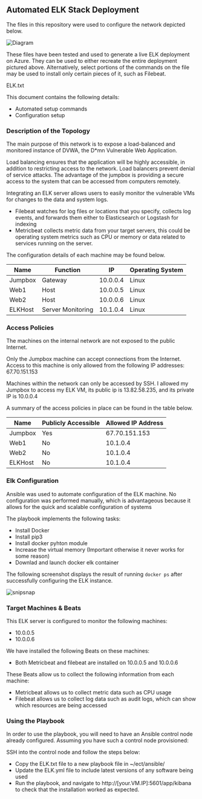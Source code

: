 ## Automated ELK Stack Deployment

The files in this repository were used to configure the network depicted below.

![Diagram](https://user-images.githubusercontent.com/91547914/135736631-e509939a-4f0c-403d-a2ea-599f3fcf8290.png)

These files have been tested and used to generate a live ELK deployment on Azure. They can be used to either recreate the entire deployment pictured above. Alternatively, select portions of the commands on the file may be used to install only certain pieces of it, such as Filebeat.

ELK.txt

This document contains the following details:
- Automated setup commands
- Configuration setup


### Description of the Topology

The main purpose of this network is to expose a load-balanced and monitored instance of DVWA, the D*mn Vulnerable Web Application.

Load balancing ensures that the application will be highly accessible, in addition to restricting access to the network.
Load balancers prevent denial of service attacks. The advantage of the jumpbox is providing a secure access to the system that can be accessed
from computers remotely.

Integrating an ELK server allows users to easily monitor the vulnerable VMs for changes to the data and system logs.
- Filebeat watches for log files or locations that you specify, collects log events, and forwards them either to Elasticsearch or Logstash for indexing
- Metricbeat collects metric data from your target servers, this could be operating system metrics such as CPU or memory or data related to services running on the server.

The configuration details of each machine may be found below.

| Name    | Function          | IP       | Operating System |
|---------|-------------------|----------|------------------|
| Jumpbox | Gateway           | 10.0.0.4 | Linux            |
| Web1    | Host              | 10.0.0.5 | Linux            |
| Web2    | Host              | 10.0.0.6 | Linux            |
| ELKHost | Server Monitoring | 10.1.0.4 | Linux            |

### Access Policies

The machines on the internal network are not exposed to the public Internet. 

Only the Jumpbox machine can accept connections from the Internet. Access to this machine is only allowed from the following IP addresses:
67.70.151.153

Machines within the network can only be accessed by SSH.
I allowed my Jumpbox to access my ELK VM, its public ip
is 13.82.58.235, and its private IP is 10.0.0.4

A summary of the access policies in place can be found in the table below.

| Name    | Publicly Accessible | Allowed IP Address |
|---------|---------------------|--------------------|
| Jumpbox | Yes                 | 67.70.151.153      |
| Web1    | No                  | 10.1.0.4           |
| Web2    | No                  | 10.1.0.4           |
| ELKHost | No                  | 10.1.0.4           |

### Elk Configuration

Ansible was used to automate configuration of the ELK machine. No configuration was performed manually, which is advantageous because
it allows for the quick and scalable configuration of systems


The playbook implements the following tasks:
- Install Docker
- Install pip3
- Install docker pyhton module
- Increase the virtual memory (Important otherwise it never works for some reason)
- Downlad and launch docker elk container

The following screenshot displays the result of running `docker ps` after successfully configuring the ELK instance.

![snipsnap](https://user-images.githubusercontent.com/91547914/135736640-4f11e7c5-d967-4a9c-91c4-b99bffa9d548.png)

### Target Machines & Beats
This ELK server is configured to monitor the following machines:
- 10.0.0.5
- 10.0.0.6

We have installed the following Beats on these machines:
- Both Metricbeat and filebeat are installed on 10.0.0.5 and 10.0.0.6

These Beats allow us to collect the following information from each machine:
- Metricbeat allows us to collect metric data such as CPU usage
- Filebeat allows us to collect log data such as audit logs, which can show which resources are being accessed

### Using the Playbook
In order to use the playbook, you will need to have an Ansible control node already configured. Assuming you have such a control node provisioned: 

SSH into the control node and follow the steps below:
- Copy the ELK.txt file to a new playbook file in ~/ect/ansible/
- Update the ELK.yml file to include latest versions of any software being used
- Run the playbook, and navigate to  http://[your.VM.IP]:5601/app/kibana to check that the installation worked as expected.
